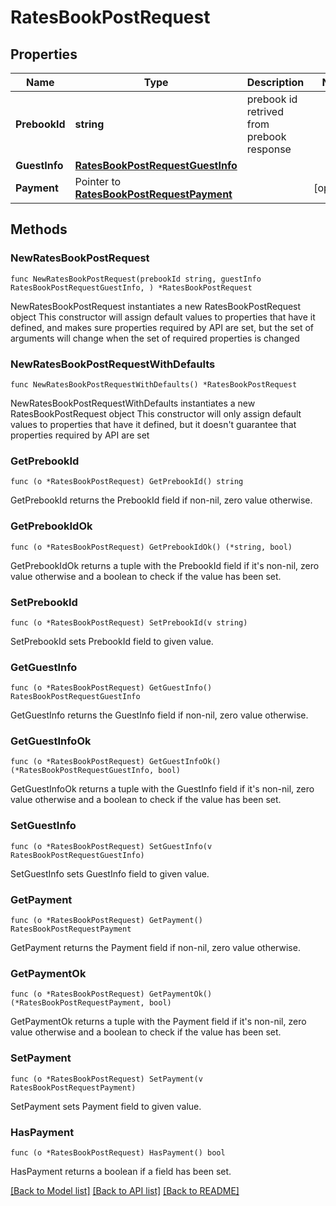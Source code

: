 # RatesBookPostRequest

## Properties

Name | Type | Description | Notes
------------ | ------------- | ------------- | -------------
**PrebookId** | **string** | prebook id retrived from prebook response | 
**GuestInfo** | [**RatesBookPostRequestGuestInfo**](RatesBookPostRequestGuestInfo.md) |  | 
**Payment** | Pointer to [**RatesBookPostRequestPayment**](RatesBookPostRequestPayment.md) |  | [optional] 

## Methods

### NewRatesBookPostRequest

`func NewRatesBookPostRequest(prebookId string, guestInfo RatesBookPostRequestGuestInfo, ) *RatesBookPostRequest`

NewRatesBookPostRequest instantiates a new RatesBookPostRequest object
This constructor will assign default values to properties that have it defined,
and makes sure properties required by API are set, but the set of arguments
will change when the set of required properties is changed

### NewRatesBookPostRequestWithDefaults

`func NewRatesBookPostRequestWithDefaults() *RatesBookPostRequest`

NewRatesBookPostRequestWithDefaults instantiates a new RatesBookPostRequest object
This constructor will only assign default values to properties that have it defined,
but it doesn't guarantee that properties required by API are set

### GetPrebookId

`func (o *RatesBookPostRequest) GetPrebookId() string`

GetPrebookId returns the PrebookId field if non-nil, zero value otherwise.

### GetPrebookIdOk

`func (o *RatesBookPostRequest) GetPrebookIdOk() (*string, bool)`

GetPrebookIdOk returns a tuple with the PrebookId field if it's non-nil, zero value otherwise
and a boolean to check if the value has been set.

### SetPrebookId

`func (o *RatesBookPostRequest) SetPrebookId(v string)`

SetPrebookId sets PrebookId field to given value.


### GetGuestInfo

`func (o *RatesBookPostRequest) GetGuestInfo() RatesBookPostRequestGuestInfo`

GetGuestInfo returns the GuestInfo field if non-nil, zero value otherwise.

### GetGuestInfoOk

`func (o *RatesBookPostRequest) GetGuestInfoOk() (*RatesBookPostRequestGuestInfo, bool)`

GetGuestInfoOk returns a tuple with the GuestInfo field if it's non-nil, zero value otherwise
and a boolean to check if the value has been set.

### SetGuestInfo

`func (o *RatesBookPostRequest) SetGuestInfo(v RatesBookPostRequestGuestInfo)`

SetGuestInfo sets GuestInfo field to given value.


### GetPayment

`func (o *RatesBookPostRequest) GetPayment() RatesBookPostRequestPayment`

GetPayment returns the Payment field if non-nil, zero value otherwise.

### GetPaymentOk

`func (o *RatesBookPostRequest) GetPaymentOk() (*RatesBookPostRequestPayment, bool)`

GetPaymentOk returns a tuple with the Payment field if it's non-nil, zero value otherwise
and a boolean to check if the value has been set.

### SetPayment

`func (o *RatesBookPostRequest) SetPayment(v RatesBookPostRequestPayment)`

SetPayment sets Payment field to given value.

### HasPayment

`func (o *RatesBookPostRequest) HasPayment() bool`

HasPayment returns a boolean if a field has been set.


[[Back to Model list]](../README.md#documentation-for-models) [[Back to API list]](../README.md#documentation-for-api-endpoints) [[Back to README]](../README.md)


